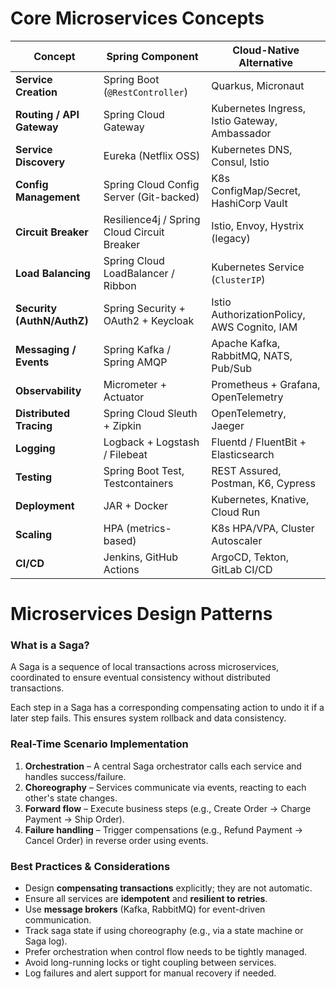 # Core Microservices Concepts


| Concept                    | Spring Component                            | Cloud-Native Alternative                      |
| -------------------------- | ------------------------------------------- | --------------------------------------------- |
| **Service Creation**       | Spring Boot (`@RestController`)             | Quarkus, Micronaut                            |
| **Routing / API Gateway**  | Spring Cloud Gateway                        | Kubernetes Ingress, Istio Gateway, Ambassador |
| **Service Discovery**      | Eureka (Netflix OSS)                        | Kubernetes DNS, Consul, Istio                 |
| **Config Management**      | Spring Cloud Config Server (Git-backed)     | K8s ConfigMap/Secret, HashiCorp Vault         |
| **Circuit Breaker**        | Resilience4j / Spring Cloud Circuit Breaker | Istio, Envoy, Hystrix (legacy)                |
| **Load Balancing**         | Spring Cloud LoadBalancer / Ribbon          | Kubernetes Service (`ClusterIP`)              |
| **Security (AuthN/AuthZ)** | Spring Security + OAuth2 + Keycloak         | Istio AuthorizationPolicy, AWS Cognito, IAM   |
| **Messaging / Events**     | Spring Kafka / Spring AMQP                  | Apache Kafka, RabbitMQ, NATS, Pub/Sub         |
| **Observability**          | Micrometer + Actuator                       | Prometheus + Grafana, OpenTelemetry           |
| **Distributed Tracing**    | Spring Cloud Sleuth + Zipkin                | OpenTelemetry, Jaeger                         |
| **Logging**                | Logback + Logstash / Filebeat               | Fluentd / FluentBit + Elasticsearch           |
| **Testing**                | Spring Boot Test, Testcontainers            | REST Assured, Postman, K6, Cypress            |
| **Deployment**             | JAR + Docker                                | Kubernetes, Knative, Cloud Run                |
| **Scaling**                | HPA (metrics-based)                         | K8s HPA/VPA, Cluster Autoscaler               |
| **CI/CD**                  | Jenkins, GitHub Actions                     | ArgoCD, Tekton, GitLab CI/CD                  |


# Microservices Design Patterns

### **What is a Saga?**

A Saga is a sequence of local transactions across microservices, coordinated to ensure eventual consistency without distributed transactions.

Each step in a Saga has a corresponding compensating action to undo it if a later step fails. This ensures system rollback and data consistency.

### **Real-Time Scenario Implementation**

1. **Orchestration** – A central Saga orchestrator calls each service and handles success/failure.
2. **Choreography** – Services communicate via events, reacting to each other's state changes.
3. **Forward flow** – Execute business steps (e.g., Create Order → Charge Payment → Ship Order).
4. **Failure handling** – Trigger compensations (e.g., Refund Payment → Cancel Order) in reverse order using events.


### **Best Practices & Considerations**

* Design **compensating transactions** explicitly; they are not automatic.
* Ensure all services are **idempotent** and **resilient to retries**.
* Use **message brokers** (Kafka, RabbitMQ) for event-driven communication.
* Track saga state if using choreography (e.g., via a state machine or Saga log).
* Prefer orchestration when control flow needs to be tightly managed.
* Avoid long-running locks or tight coupling between services.
* Log failures and alert support for manual recovery if needed.

